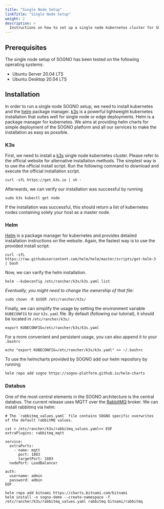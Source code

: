```yaml
---
title: "Single Node Setup"
linkTitle: "Single Node Setup"
weight: 2
description: >
  Instructions on how to set up a single node kubernetes cluster for SOGNO.
---
```


## Prerequisites

The single node setup of SOGNO has been tested on the following operating systems:

* Ubuntu Server 20.04 LTS
* Ubuntu Desktop 20.04 LTS

## Installation

In order to run a single node SOGNO setup, we need to install kubernetes and the [helm](https://helm.sh/) package manager. [k3s]((https://k3s.io/)) is a powerful lightweight kubernetes installation that suites well for single node or edge deployments. Helm is a package manager for kubernetes. We aims at providing helm charts for simple deployment of the SOGNO platform and all our services to make the installation as easy as possible.

### K3s

First, we need to install a [k3s](https://k3s.io/) single node kubernetes cluster. Please refer to the official website for alternative installation methods. The simplest way is to use the official install script. Run the following command to download and execute the official installation script.

```
curl -sfL https://get.k3s.io | sh -
```

Afterwards, we can verify our installation was successful by running

```
sudo k3s kubectl get node
```

If the installation was successful, this should return a list of kubernetes nodes containing solely your host as a master node.

### Helm

[Helm](https://helm.sh/) is a package manager for kubernetes and provides detailed installation instructions on the website. Again, the fastest way is to use the provided install script:

```
curl -sfL https://raw.githubusercontent.com/helm/helm/master/scripts/get-helm-3 | bash
```

Now, we can varify the helm installation.

```
helm --kubeconfig /etc/rancher/k3s/k3s.yaml list
```
*Eventually, you might need to change the ownership of that file:*
```
sudo chown -R $USER /etc/rancher/k3s/
```

Finally, we can simplify the usage by setting the environment variable `KUBECONFIG` to our `k3s.yaml` file. By default (following our tutorial), it should be located in `/etc/rancher/k3s/`.

```
export KUBECONFIG=/etc/rancher/k3s/k3s.yaml
```
For a more convenient and persistent usage, you can also append it to your `.bashrc`

```
echo "export KUBECONFIG=/etc/rancher/k3s/k3s.yaml" >> ~/.bashrc
```

To use the helmcharts provided by SOGNO add our helm repository by running
```bash
helm repo add sogno https://sogno-platform.github.io/helm-charts
```

### Databus

One of the most central elements in the SOGNO architecture is the central databus. The current release uses MQTT over the [RabbitMQ](https://www.rabbitmq.com/) broker. We can install rabbitmq via helm:

```
# The `rabbitmq_values.yaml` file contains SOGNO specific overwrites of the default rabbitMQ values.

cat > /etc/rancher/k3s/rabbitmq_values.yaml<< EOF
extraPlugins: rabbitmq_mqtt

service:
  extraPorts:
    - name: mqtt
      port: 1883
      targetPort: 1883
  nodePort: LoadBalancer

auth:
  username: admin
  password: admin
EOF

helm repo add bitnami https://charts.bitnami.com/bitnami
helm install -n sogno-demo --create-namespace -f /etc/rancher/k3s/rabbitmq_values.yaml rabbitmq bitnami/rabbitmq
```
